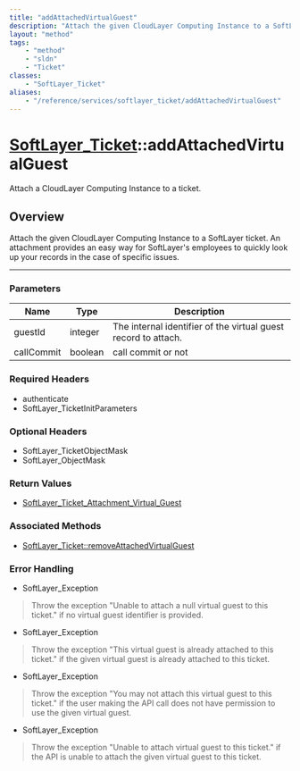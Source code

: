 ```yaml
---
title: "addAttachedVirtualGuest"
description: "Attach the given CloudLayer Computing Instance to a SoftLayer ticket. An attachment provides an easy way for SoftLayer's... "
layout: "method"
tags:
    - "method"
    - "sldn"
    - "Ticket"
classes:
    - "SoftLayer_Ticket"
aliases:
    - "/reference/services/softlayer_ticket/addAttachedVirtualGuest"
---
```

# [SoftLayer_Ticket](/reference/services/SoftLayer_Ticket)::addAttachedVirtualGuest


Attach a CloudLayer Computing Instance to a ticket.


## Overview 
Attach the given CloudLayer Computing Instance to a SoftLayer ticket. An attachment provides an easy way for SoftLayer's employees to quickly look up your records in the case of specific issues. 

-----

### Parameters 
|Name | Type | Description |
| --- | --- | --- |
|guestId| integer| The internal identifier of the virtual guest record to attach.|
|callCommit| boolean| call commit or not|


### Required Headers
* authenticate
* SoftLayer_TicketInitParameters


### Optional Headers
* SoftLayer_TicketObjectMask
* SoftLayer_ObjectMask

### Return Values
* <a href='/reference/datatypes/SoftLayer_Ticket_Attachment_Virtual_Guest'>SoftLayer_Ticket_Attachment_Virtual_Guest </a>


### Associated Methods

*  [SoftLayer_Ticket::removeAttachedVirtualGuest](/reference/services/SoftLayer_Ticket/removeAttachedVirtualGuest )



### Error Handling

* SoftLayer_Exception 

> Throw the exception "Unable to attach a null virtual guest to this ticket." if no virtual guest identifier is provided. 

* SoftLayer_Exception 

> Throw the exception "This virtual guest is already attached to this ticket." if the given virtual guest is already attached to this ticket. 

* SoftLayer_Exception 

> Throw the exception "You may not attach this virtual guest to this ticket." if the user making the API call does not have permission to use the given virtual guest. 

* SoftLayer_Exception 

> Throw the exception "Unable to attach virtual guest to this ticket." if the API is unable to attach the given virtual guest to this ticket. 



